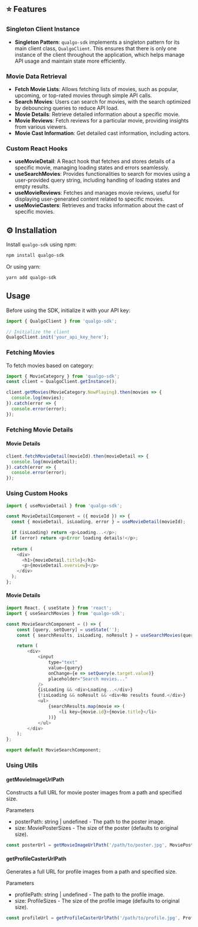 
## ⭐ Features

### Singleton Client Instance

- **Singleton Pattern**: `qualgo-sdk` implements a singleton pattern for its main client class, `QualgoClient`. This ensures that there is only one instance of the client throughout the application, which helps manage API usage and maintain state more efficiently.

### Movie Data Retrieval

- **Fetch Movie Lists**: Allows fetching lists of movies, such as popular, upcoming, or top-rated movies through simple API calls.
- **Search Movies**: Users can search for movies, with the search optimized by debouncing queries to reduce API load.
- **Movie Details**: Retrieve detailed information about a specific movie.
- **Movie Reviews**: Fetch reviews for a particular movie, providing insights from various viewers.
- **Movie Cast Information**: Get detailed cast information, including actors.

### Custom React Hooks

- **useMovieDetail**: A React hook that fetches and stores details of a specific movie, managing loading states and errors seamlessly.
- **useSearchMovies**: Provides functionalities to search for movies using a user-provided query string, including handling of loading states and empty results.
- **useMovieReviews**: Fetches and manages movie reviews, useful for displaying user-generated content related to specific movies.
- **useMovieCasters**: Retrieves and tracks information about the cast of specific movies.

## ⚙️ Installation

Install `qualgo-sdk` using npm:

```bash
npm install qualgo-sdk
```

Or using yarn:

```bash
yarn add qualgo-sdk
```

## Usage

Before using the SDK, initialize it with your API key:

```js
import { QualgoClient } from 'qualgo-sdk';

// Initialize the client
QualgoClient.init('your_api_key_here');
```

### Fetching Movies

To fetch movies based on category:

```typescript
import { MovieCategory } from 'qualgo-sdk';
const client = QualgoClient.getInstance();

client.getMovies(MovieCategory.NowPlaying).then(movies => {
  console.log(movies);
}).catch(error => {
  console.error(error);
});
```

### Fetching Movie Details

#### Movie Details

```js
client.fetchMovieDetail(movieId).then(movieDetail => {
  console.log(movieDetail);
}).catch(error => {
  console.error(error);
});
```

### Using Custom Hooks

```js
import { useMovieDetail } from 'qualgo-sdk';

const MovieDetailComponent = ({ movieId }) => {
  const { movieDetail, isLoading, error } = useMovieDetail(movieId);

  if (isLoading) return <p>Loading...</p>;
  if (error) return <p>Error loading details!</p>;
  
  return (
    <div>
      <h1>{movieDetail.title}</h1>
      <p>{movieDetail.overview}</p>
    </div>
  );
};
```

#### Movie Details

```js
import React, { useState } from 'react';
import { useSearchMovies } from 'qualgo-sdk';

const MovieSearchComponent = () => {
    const [query, setQuery] = useState('');
    const { searchResults, isLoading, noResult } = useSearchMovies(query);

    return (
        <div>
            <input
                type="text"
                value={query}
                onChange={e => setQuery(e.target.value)}
                placeholder="Search movies..."
            />
            {isLoading && <div>Loading...</div>}
            {!isLoading && noResult && <div>No results found.</div>}
            <ul>
                {searchResults.map(movie => (
                    <li key={movie.id}>{movie.title}</li>
                ))}
            </ul>
        </div>
    );
};

export default MovieSearchComponent;
```

### Using Utils

#### getMovieImageUrlPath

Constructs a full URL for movie poster images from a path and specified size.

Parameters

- posterPath: string | undefined - The path to the poster image.
- size: MoviePosterSizes - The size of the poster (defaults to original size).

```typescript
const posterUrl = getMovieImageUrlPath('/path/to/poster.jpg', MoviePosterSizes.ORIGINAL);
```

#### getProfileCasterUrlPath

Generates a full URL for profile images from a path and specified size.

Parameters

- profilePath: string | undefined - The path to the profile image.
- size: ProfileSizes - The size of the profile image (defaults to original size).

```typescript
const profileUrl = getProfileCasterUrlPath('/path/to/profile.jpg', ProfileSizes.ORIGINAL);
```
